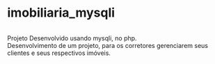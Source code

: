 # imobiliaria_mysqli
######
Projeto Desenvolvido usando mysqli, no php.</br>
Desenvolvimento de um projeto, para os corretores gerenciarem seus clientes e seus respectivos imóveis.
